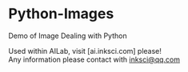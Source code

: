 # Python-Images
Demo of Image Dealing with Python

Used within AILab, visit [ai.inksci.com] please!  
Any information please contact with inksci@qq.com  
